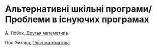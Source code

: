 # Альтернативні шкільні програми/ Проблеми в існуючих програмах



А. Лобок, [Другая математика](http://allobok.ru/?page_id=83)    

 Пол Экхард, [Плач математика](http://nbspace.ru/math/)

